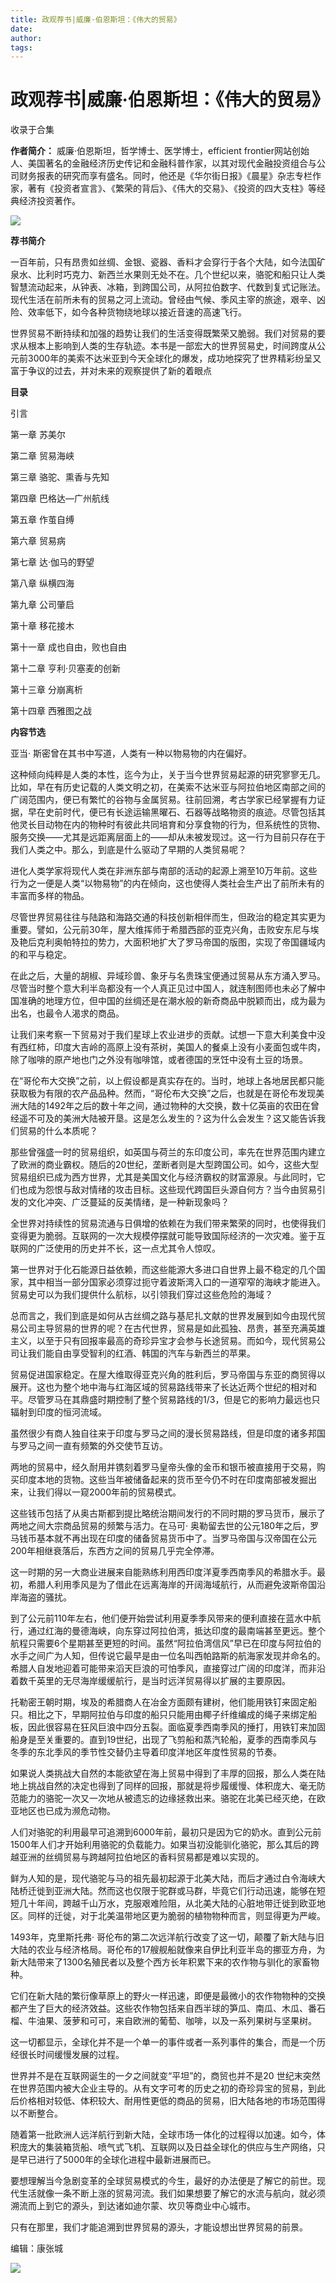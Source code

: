 ```yaml
---
title: 政观荐书|威廉·伯恩斯坦：《伟大的贸易》
date: 
author: 
tags: 
---
```

# 政观荐书|威廉·伯恩斯坦：《伟大的贸易》


收录于合集

**作者简介：** 威廉·伯恩斯坦，哲学博士、医学博士，efficient
frontier网站创始人、美国著名的金融经济历史传记和金融科普作家，以其对现代金融投资组合与公司财务报表的研究而享有盛名。同时，他还是《华尔街日报》《晨星》杂志专栏作家，著有《投资者宣言》、《繁荣的背后》、《伟大的交易》、《投资的四大支柱》等经典经济投资著作。

![](/images/246/2.png)

  

  

 **荐书简介**

一百年前，只有昂贵如丝绸、金银、瓷器、香料才会穿行于各个大陆，如今法国矿泉水、比利时巧克力、新西兰水果则无处不在。几个世纪以来，骆驼和船只让人类智慧流动起来，从钟表、冰箱，到跨国公司，从阿拉伯数字、代数到复式记账法。现代生活在前所未有的贸易之河上流动。曾经由气候、季风主宰的旅途，艰辛、凶险、效率低下，如今各种货物绕地球以接近音速的高速飞行。

  

世界贸易不断持续和加强的趋势让我们的生活变得既繁荣又脆弱。我们对贸易的要求从根本上影响到人类的生存轨迹。本书是一部宏大的世界贸易史，时间跨度从公元前3000年的美索不达米亚到今天全球化的爆发，成功地探究了世界精彩纷呈又富于争议的过去，并对未来的观察提供了新的着眼点

  

 **目录**

引言

  

第一章 苏美尔

  

第二章 贸易海峡

  

第三章 骆驼、熏香与先知  

  

第四章 巴格达—广州航线

  

第五章 作茧自缚

  
第六章 贸易病

  
第七章 达·伽马的野望

  

第八章 纵横四海

  

第九章 公司肇启

  

第十章 移花接木

  

第十一章 成也自由，败也自由

  

第十二章 亨利·贝塞麦的创新

  

第十三章 分崩离析

  

第十四章 西雅图之战

  

 **内容节选**

亚当· 斯密曾在其书中写道，人类有一种以物易物的内在偏好。

  

这种倾向纯粹是人类的本性，迄今为止，关于当今世界贸易起源的研究寥寥无几。比如，早在有历史记载的人类文明之初，在美索不达米亚与阿拉伯地区南部之间的广阔范围内，便已有繁忙的谷物与金属贸易。往前回溯，考古学家已经掌握有力证据，早在史前时代，便已有长途运输黑曜石、石器等战略物资的痕迹。尽管包括其他灵长目动物在内的物种时有彼此共同培育和分享食物的行为，但系统性的货物、服务交换——尤其是远距离层面上的——却从未被发现过。这一行为目前只存在于我们人类之中。那么，到底是什么驱动了早期的人类贸易呢？

  

进化人类学家将现代人类在非洲东部与南部的活动的起源上溯至10万年前。这些行为之一便是人类“以物易物”的内在倾向，这也使得人类社会生产出了前所未有的丰富而多样的物品。

  

尽管世界贸易往往与陆路和海路交通的科技创新相伴而生，但政治的稳定其实更为重要。譬如，公元前30年，屋大维挥师于希腊西部的亚克兴角，击败安东尼与埃及艳后克利奥帕特拉的势力，大面积地扩大了罗马帝国的版图，实现了帝国疆域内的和平与稳定。

  

在此之后，大量的胡椒、异域珍兽、象牙与名贵珠宝便通过贸易从东方涌入罗马。尽管当时整个意大利半岛都没有一个人真正见过中国人，就连制图师也未必了解中国准确的地理方位，但中国的丝绸还是在潮水般的新奇商品中脱颖而出，成为最为出名，也最令人渴求的商品。

  

让我们来考察一下贸易对于我们星球上农业进步的贡献。试想一下意大利美食中没有西红柿，印度大吉岭的高原上没有茶树，美国人的餐桌上没有小麦面包或牛肉，除了咖啡的原产地也门之外没有咖啡馆，或者德国的烹饪中没有土豆的场景。

  

在“哥伦布大交换”之前，以上假设都是真实存在的。当时，地球上各地居民都只能获取极为有限的农产品品种。然而，“哥伦布大交换”之后，也就是在哥伦布发现美洲大陆的1492年之后的数十年之间，通过物种的大交换，数十亿英亩的农田在曾经遥不可及的美洲大陆被开垦。这是怎么发生的？这为什么会发生？这又能告诉我们贸易的什么本质呢？

  

那些曾强盛一时的贸易组织，如英国与荷兰的东印度公司，率先在世界范围内建立了欧洲的商业霸权。随后的20世纪，垄断者则是大型跨国公司。如今，这些大型贸易组织已成为西方世界，尤其是美国文化与经济霸权的财富源泉。与此同时，它们也成为怨恨与敌对情绪的攻击目标。这些现代跨国巨头源自何方？当今由贸易引发的文化冲突、广泛蔓延的反美情绪，是一种新现象吗？

  

全世界对持续性的贸易流通与日俱增的依赖在为我们带来繁荣的同时，也使得我们变得更为脆弱。互联网的一次大规模停摆就可能导致国际经济的一次灾难。鉴于互联网的广泛使用的历史并不长，这一点尤其令人惊叹。

  

第一世界对于化石能源日益依赖，而这些能源大多进口自世界上最不稳定的几个国家，其中相当一部分国家必须穿过扼守着波斯湾入口的一道窄窄的海峡才能进入。贸易史可以为我们提供什么航标，以引领我们穿过这些危险的海域？

  

总而言之，我们到底是如何从古丝绸之路与基尼扎文献的世界发展到如今由现代贸易公司主导贸易的世界的呢？在古代世界，贸易是如此孤独、昂贵，甚至充满英雄主义，以至于只有回报率最高的奇珍异宝才会参与长途贸易。而如今，现代贸易公司让我们能自由享受智利的红酒、韩国的汽车与新西兰的苹果。

  

贸易促进国家稳定。在屋大维取得亚克兴角的胜利后，罗马帝国与东亚的商贸得以展开。这也为整个地中海与红海区域的贸易路线带来了长达近两个世纪的相对和平。尽管罗马在其鼎盛时期控制了整个贸易路线的1/3，但是它的影响力最远也只辐射到印度的恒河流域。

  

虽然很少有商人独自往来于印度与罗马之间的漫长贸易路线，但是印度的诸多邦国与罗马之间一直有频繁的外交使节互访。

  

两地的贸易中，经久耐用并镌刻着罗马皇帝头像的金币和银币被直接用于交易，购买印度本地的货物。这些当年被储备起来的货币至今仍不时在印度南部被发掘出来，让我们得以一窥2000年前的贸易模式。

  

这些钱币包括了从奥古斯都到提比略统治期间发行的不同时期的罗马货币，展示了两地之间大宗商品贸易的频繁与活力。在马可·
奥勒留去世的公元180年之后，罗马钱币基本就不再出现在印度的储备贸易货币中了。当罗马帝国与汉帝国在公元200年相继衰落后，东西方之间的贸易几乎完全停滞。

  

这一时期的另一大商业进展来自能熟练利用西印度洋夏季西南季风的希腊水手。最初，希腊人利用季风是为了借此在远离海岸的开阔海域航行，从而避免波斯帝国沿岸海盗的骚扰。

  

到了公元前110年左右，他们便开始尝试利用夏季季风带来的便利直接在蓝水中航行，通过红海的曼德海峡，向东穿过阿拉伯湾，抵达印度的最南端甚至更远。整个航程只需要6个星期甚至更短的时间。虽然“阿拉伯湾信风”早已在印度与阿拉伯的水手之间广为人知，但传说它最早是由一位名叫西帕路斯的航海家发现并命名的。希腊人自发地迎着可能带来滔天巨浪的可怕季风，直接穿过广阔的印度洋，而非沿着数千英里的无尽海岸缓缓航行，是当时远洋贸易得以扩展的主要原因。

  

托勒密王朝时期，埃及的希腊商人在冶金方面颇有建树，他们能用铁钉来固定船只。相比之下，早期阿拉伯与印度的船只只能用由椰子纤维编成的绳子来绑定船板，因此很容易在狂风巨浪中四分五裂。面临夏季西南季风的捶打，用铁钉来加固船身是至关重要的。直到19世纪，出现了飞剪船和蒸汽轮船，夏季的西南季风与冬季的东北季风的季节性交替仍主导着印度洋地区年度性贸易的节奏。

  

如果说人类挑战大自然的本能欲望在海上贸易中得到了丰厚的回报，那么人类在陆地上挑战自然的决定也得到了同样的回报，那就是将步履缓慢、体积庞大、毫无防范能力的骆驼一次又一次地从被遗忘的边缘拯救出来。骆驼在北美已经灭绝，在欧亚地区也已成为濒危动物。

  

人们对骆驼的利用最早可追溯到6000年前，最初只是因为它的奶水。直到公元前1500年人们才开始利用骆驼的负载能力。如果当初没能驯化骆驼，那么其后的跨越亚洲的丝绸贸易与跨越阿拉伯地区的香料贸易都是难以实现的。

  

鲜为人知的是，现代骆驼与马的祖先最初起源于北美大陆，而后才通过白令海峡大陆桥迁徙到亚洲大陆。然而这也仅限于驼群或马群，毕竟它们行动迅速，能够在短短几十年间，跨越千山万水，克服艰难险阻，从北美大陆的心脏地带迁徙到欧亚地区。同样的迁徙，对于北美温带地区更为脆弱的植物物种而言，则显得更为严峻。

  

1493年，克里斯托弗·
哥伦布的第二次远洋航行改变了这一切，颠覆了新大陆与旧大陆的农业与经济格局。哥伦布的17艘舰船就像来自伊比利亚半岛的挪亚方舟，为新大陆带来了1300名殖民者以及整个西方长年积累下来的农作物与驯化的家畜物种。

  

它们在新大陆的繁衍像草原上的野火一样迅速，即便是最微小的农作物物种的交换都产生了巨大的经济效益。这些农作物包括来自西半球的笋瓜、南瓜、木瓜、番石榴、牛油果、菠萝和可可，来自欧洲的葡萄、咖啡，以及一系列果树与坚果树。

  

这一切都显示，全球化并不是一个单一的事件或者一系列事件的集合，而是一个历经很长时间缓慢发展的过程。

  

世界并不是在互联网诞生的一夕之间就变“平坦”的，商贸也并不是20
世纪末突然在世界范围内被大企业主导的。从有文字可考的历史之初的奇珍异宝的贸易，到此后价格相对较低、体积较大、耐用性更低的商品的贸易，旧大陆各地的市场范围得以不断整合。

  

随着第一批欧洲人远洋航行到新大陆，全球市场一体化的过程得以加速。如今，体积庞大的集装箱货船、喷气式飞机、互联网以及日益全球化的供应与生产网络，只是早已进行了5000年的全球化进程中最新进展而已。

  

要想理解当今急剧变革的全球贸易模式的今生，最好的办法便是了解它的前世。现代生活就像一条不断上涨的贸易河流。我们如果想要了解它的水流与航向，就必须溯流而上到它的源头，到达诸如迪尔蒙、坎贝等商业中心城市。

  

只有在那里，我们才能追溯到世界贸易的源头，才能设想出世界贸易的前景。

  

编辑：康张城  

  

![](/images/246/3.jpeg)

  

